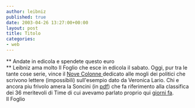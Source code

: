 ```yaml
---
author: leibniz
published: true
date: 2003-04-26 13:27:00+00:00
layout: post
title: Titolo
categories:
- web
---
```


   ** Andate in edicola e spendete questo euro   
** Leibniz ama molto Il Foglio che esce in edicola il sabato. Oggi, pur tra le tante cose serie, vince il  [   Nove Colonne ](http://www.ilfoglio.it/articolo.php?idoggetto=9974)dedicato alle mogli dei politici che scrivono lettere (impossibili) sull'esempio dato da Veronica Lario. Chi e ancora piu frivolo amera la Soncini (in  [   pdf](http://www.ilfoglio.it/pdf/26042003_5.pdf)) che fa riferimento alla classifica dei 36 meritevoli di Time di cui avevamo parlato proprio qui  [   giorni fa](http://leibniz.splinder.it/1051162613#182708).  
  Il Foglio
